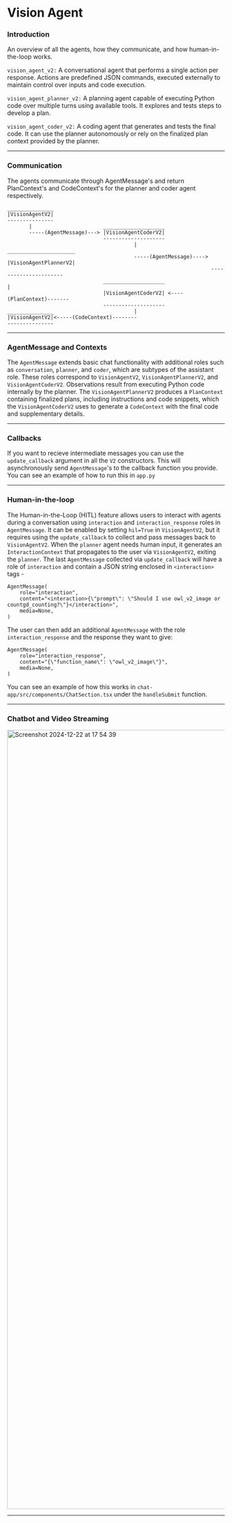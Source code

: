 # Vision Agent

### Introduction

An overview of all the agents, how they communicate, and how human-in-the-loop works.

`vision_agent_v2:` A conversational agent that performs a single action per response. Actions are predefined JSON commands, executed externally to maintain control over inputs and code execution.

`vision_agent_planner_v2:` A planning agent capable of executing Python code over multiple turns using available tools. It explores and tests steps to develop a plan.

`vision_agent_coder_v2:` A coding agent that generates and tests the final code. It can use the planner autonomously or rely on the finalized plan context provided by the planner.

---

### Communication

The agents communicate through AgentMessage's and return PlanContext's and CodeContext's for the planner and coder agent respectively.
```
_______________
|VisionAgentV2|
---------------
       |                       ____________________
       -----(AgentMessage)---> |VisionAgentCoderV2|
                               --------------------
                                         |                        ______________________
                                         -----(AgentMessage)----> |VisionAgentPlannerV2|
                                                                  ----------------------
                               ____________________                         |
                               |VisionAgentCoderV2| <----(PlanContext)-------
                               --------------------
_______________                          |
|VisionAgentV2|<-----(CodeContext)--------
---------------
```

---

### AgentMessage and Contexts

The `AgentMessage` extends basic chat functionality with additional roles such as `conversation`, `planner`, and `coder`, which are subtypes of the assistant role. These roles correspond to `VisionAgentV2`, `VisionAgentPlannerV2`, and `VisionAgentCoderV2`. Observations result from executing Python code internally by the planner. The `VisionAgentPlannerV2` produces a `PlanContext` containing finalized plans, including instructions and code snippets, which the `VisionAgentCoderV2` uses to generate a `CodeContext` with the final code and supplementary details.

---

### Callbacks

If you want to recieve intermediate messages you can use the `update_callback` argument in all the `V2` constructors. This will asynchronously send `AgentMessage`'s to the callback function you provide. You can see an example of how to run this in `app.py`

---

### Human-in-the-loop

The Human-in-the-Loop (HITL) feature allows users to interact with agents during a conversation using `interaction` and `interaction_response` roles in `AgentMessage`. It can be enabled by setting `hil=True` in `VisionAgentV2`, but it requires using the `update_callback` to collect and pass messages back to `VisionAgentV2`. When the `planner` agent needs human input, it generates an `InteractionContext` that propagates to the user via `VisionAgentV2`, exiting the `planner`. The last `AgentMessage` collected via `update_callback` will have a role of `interaction` and contain a JSON string enclosed in `<interaction>` tags -

```
AgentMessage(
    role="interaction",
    content="<interaction>{\"prompt\": \"Should I use owl_v2_image or countgd_counting?\"}</interaction>",
    media=None,
)
```

The user can then add an additional `AgentMessage` with the role `interaction_response` and the response they want to give:

```
AgentMessage(
    role="interaction_response",
    content="{\"function_name\": \"owl_v2_image\"}",
    media=None,
)
```

You can see an example of how this works in `chat-app/src/components/ChatSection.tsx` under the `handleSubmit` function.

---

### Chatbot and Video Streaming

<img width="1800" alt="Screenshot 2024-12-22 at 17 54 39" src="https://github.com/user-attachments/assets/415b6fb8-d54f-4d14-8407-475c8c271ba0" />

---



